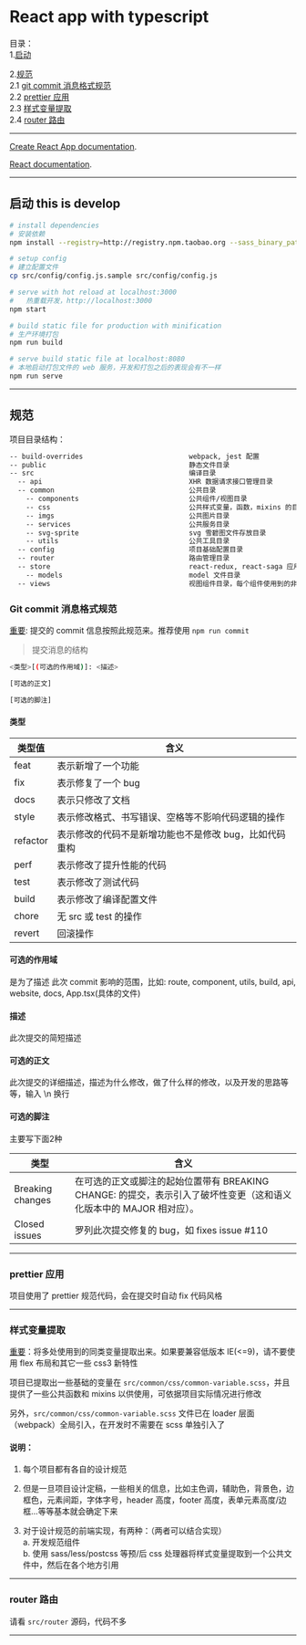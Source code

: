 # React app with typescript

目录：<br>
1.[启动](#启动)<br>

2.[规范](#规范)<br>
2.1 [git commit 消息格式规范](#git-commit-消息格式规范)<br>
2.2 [prettier 应用](#prettier-应用)<br>
2.3 [样式变量提取](#样式变量提取)<br>
2.4 [router 路由](#router-路由)<br>
***

[Create React App documentation](https://facebook.github.io/create-react-app/docs/getting-started).

[React documentation](https://reactjs.org/).

***

## 启动 this is develop

``` bash
# install dependencies
# 安装依赖
npm install --registry=http://registry.npm.taobao.org --sass_binary_path=http://npm.taobao.org/mirrors/node-sass

# setup config
# 建立配置文件
cp src/config/config.js.sample src/config/config.js

# serve with hot reload at localhost:3000
#   热重载开发，http://localhost:3000
npm start

# build static file for production with minification
# 生产环境打包
npm run build

# serve build static file at localhost:8080
# 本地启动打包文件的 web 服务，开发和打包之后的表现会有不一样
npm run serve
```

***

## 规范

项目目录结构：

```bash
-- build-overrides                          webpack, jest 配置
-- public                                   静态文件目录
-- src                                      编译目录
  -- api                                    XHR 数据请求接口管理目录
  -- common                                 公共目录
    -- components                           公共组件/视图目录
    -- css                                  公共样式变量，函数，mixins 的目录
    -- imgs                                 公共图片目录
    -- services                             公共服务目录
    -- svg-sprite                           svg 雪碧图文件存放目录
    -- utils                                公共工具目录
  -- config                                 项目基础配置目录
  -- router                                 路由管理目录
  -- store                                  react-redux, react-saga 应用目录
    -- models                               model 文件目录
  -- views                                  视图组件目录，每个组件使用到的非公共静态文件或者资源（工具、图片，子组件）尽量与自身放同一目录
```

### Git commit 消息格式规范
[重要](#git-commit-消息格式规范): 提交的 commit 信息按照此规范来。推荐使用 `npm run commit`

> 提交消息的结构
```bash
<类型>[(可选的作用域)]: <描述>

[可选的正文]

[可选的脚注]
```

#### 类型

| 类型值 | 含义 |
| --- | --- |
| feat | 表示新增了一个功能 |
| fix | 表示修复了一个 bug |
| docs | 表示只修改了文档 |
| style | 表示修改格式、书写错误、空格等不影响代码逻辑的操作 |
| refactor | 表示修改的代码不是新增功能也不是修改 bug，比如代码重构 |
| perf | 表示修改了提升性能的代码 |
| test | 表示修改了测试代码 |
| build | 表示修改了编译配置文件 |
| chore | 无 src 或 test 的操作 |
| revert | 回滚操作 |

#### 可选的作用域
是为了描述 此次 commit 影响的范围，比如: route, component, utils, build, api, website, docs, App.tsx(具体的文件)

#### 描述
此次提交的简短描述

#### 可选的正文
此次提交的详细描述，描述为什么修改，做了什么样的修改，以及开发的思路等等，输入 \n 换行

#### 可选的脚注
主要写下面2种

| 类型 | 含义 |
| --- | --- |
| Breaking changes | 在可选的正文或脚注的起始位置带有 BREAKING CHANGE: 的提交，表示引入了破坏性变更（这和语义化版本中的 MAJOR 相对应）。 |
| Closed issues | 罗列此次提交修复的 bug，如 fixes issue #110 |

***

### prettier 应用

项目使用了 prettier 规范代码，会在提交时自动 fix 代码风格

***

### 样式变量提取
[重要](#样式变量提取)：将多处使用到的同类变量提取出来。如果要兼容低版本 IE(<=9)，请不要使用 flex 布局和其它一些 css3 新特性

项目已提取出一些基础的变量在 `src/common/css/common-variable.scss`，并且提供了一些公共函数和 mixins 以供使用，可依据项目实际情况进行修改

另外，`src/common/css/common-variable.scss` 文件已在 loader 层面（webpack）全局引入，在开发时不需要在 scss 单独引入了

#### 说明：

1. 每个项目都有各自的设计规范

2. 但是一旦项目设计定稿，一些相关的信息，比如主色调，辅助色，背景色，边框色，元素间距，字体字号，header 高度，footer 高度，表单元素高度/边框...等等基本就会确定下来

3. 对于设计规范的前端实现，有两种：（两者可以结合实现）<br>
   a. 开发规范组件<br>
   b. 使用 sass/less/postcss 等预/后 css 处理器将样式变量提取到一个公共文件中，然后在各个地方引用<br>

***

### router 路由
请看 `src/router` 源码，代码不多

***
